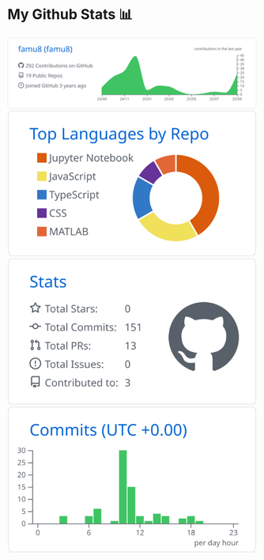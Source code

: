 # My Github Stats 📊
[![](https://raw.githubusercontent.com/famu8/famu8/master/profile-summary-card-output/github/0-profile-details.svg)](https://github.com/vn7n24fzkq/github-profile-summary-cards)
[![](https://raw.githubusercontent.com/famu8/famu8/master/profile-summary-card-output/github/1-repos-per-language.svg)](https://github.com/vn7n24fzkq/github-profile-summary-cards) 
[![](https://raw.githubusercontent.com/famu8/famu8/master/profile-summary-card-output/github/3-stats.svg)](https://github.com/vn7n24fzkq/github-profile-summary-cards) 
[![](https://raw.githubusercontent.com/famu8/famu8/master/profile-summary-card-output/github/4-productive-time.svg)](https://github.com/vn7n24fzkq/github-profile-summary-cards)

